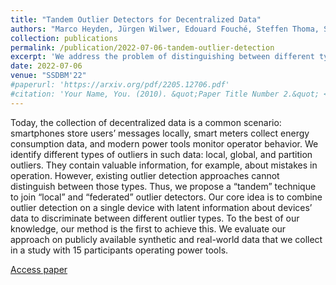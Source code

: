 ```yaml
---
title: "Tandem Outlier Detectors for Decentralized Data"
authors: "Marco Heyden, Jürgen Wilwer, Edouard Fouché, Steffen Thoma, Sven Matthiesen, Thomas Gwosch"
collection: publications
permalink: /publication/2022-07-06-tandem-outlier-detection
excerpt: 'We address the problem of distinguishing between different types of outliers in decentralized data. We present a "tandem" solution that combines local and federated outlier detectors to effectively identify those types.'
date: 2022-07-06
venue: "SSDBM'22"
#paperurl: 'https://arxiv.org/pdf/2205.12706.pdf'
#citation: 'Your Name, You. (2010). &quot;Paper Title Number 2.&quot; <i>Journal 1</i>. 1(2).'
---
```

Today, the collection of decentralized data is a common scenario: smartphones store users’ messages locally, smart meters collect energy consumption data, and modern power tools monitor operator behavior. We identify different types of outliers in such data: local, global, and partition outliers. They contain valuable information, for example, about mistakes in operation. However, existing outlier detection approaches cannot distinguish between those types. Thus, we propose a “tandem” technique to join “local” and “federated” outlier detectors. Our core idea is to combine outlier detection on a single device with latent information about devices’ data to discriminate between different outlier types. To the best of our knowledge, our method is the first to achieve this. We evaluate our approach on publicly available synthetic and real-world data that we collect in a study with 15 participants operating power tools.

[Access paper](https://dl.acm.org/doi/pdf/10.1145/3538712.3538748)
